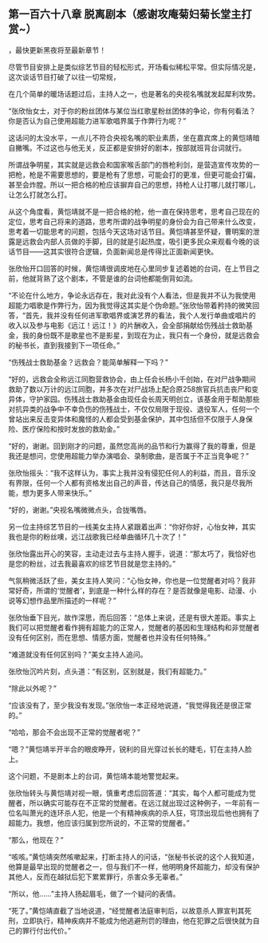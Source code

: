## 第一百六十八章 脱离剧本（感谢攻庵菊妇菊长堂主打赏~）
，最快更新黑夜将至最新章节！

尽管节目安排上是类似综艺节目的轻松形式，开场看似稀松平常。但实际情况是，这次谈话节目打破了以往一切常规，

在几个简单的暖场话题过后，主持人之一，也是著名的央视名嘴就发起犀利攻势。

“张欣怡女士，对于你的粉丝团体与某位当红歌星粉丝团体的争论，你有何看法？你是否认为自己使用超能力进军歌唱界属于作弊行为呢？”

这话问的太没水平，一点儿不符合央视名嘴的职业素质，坐在嘉宾席上的黄恺靖暗自撇嘴。不过这也与他无关，反正都是安排好的剧本，按部就班背台词就行。

所谓战争明星，其实就是远救会和国家喉舌部门的唇枪利剑，是营造宣传攻势的一把枪，枪是不需要思想的，要是枪有了思想，可能会打的更准，但更可能会打偏，甚至会炸膛。所以一把合格的枪应该摒弃自己的思想，持枪人让打哪儿就打哪儿，让怎么打就怎么打。

从这个角度看，黄恺靖就不是一把合格的枪，他一直在保持思考，思考自己现在的定位，思考自己将来的道路，思考所谓的战争明星的身份会为自己带来什么改变，思考着一切能思考的问题，包括今天这场对话节目。黄恺靖甚至怀疑，曹明案的泄露是远救会内部人员做的手脚，目的就是引起热度，吸引更多民众来观看今晚的谈话节目――这其实很符合逻辑，负面新闻总是传得比正面新闻更快。

张欣怡开口回答的时候，黄恺靖很调皮地在心里同步复述着她的台词，在上节目之前，他就背熟了这个剧本，不管是谁的台词他都能倒背如流。

“不论在什么地方，争论永远存在，我对此没有个人看法，但是我并不认为我使用超能力唱歌是作弊行为，因为我觉得这其实是个伪命题。”张欣怡带着矜持的微笑回答，“首先，我并没有任何进军歌唱界或演艺界的看法，我个人发行单曲或唱片的收入以及参与电影《远江！远江！》的片酬收入，会全部捐献给伤残战士救助基金，我的身份既不是歌星也不是影星，到现在为止，我只有一个身份，就是远救会的秘书长，直到我接到下一项任命。”

“伤残战士救助基金？远救会？能简单解释一下吗？”

“好的，远救会全称远江同胞营救协会，由上任会长杨小千创始，在对尸战争期间救助了数以万计的远江同胞，并多次在对尸战场上配合原258旅官兵抗击丧尸和变异体，守护家园。伤残战士救助基金由现任会长周天明创立，该基金用于帮助那些对抗异类的战争中不幸负伤的伤残战士，不仅仅局限于现役、退役军人，任何一个曾站出来反击变异体和魔怪的人都会受到基金保护，其中包括但不仅限于人身保险、医疗保险和按时发放的救助金。”

“好的，谢谢。回到刚才的问题，虽然您高尚的品节和行为赢得了我的尊重，但是我还是想问，您使用超能力举办演唱会、录制歌曲，是否属于不正当竞争呢？”

张欣怡摇头：“我不这样认为，事实上我并没有侵犯任何人的利益，而且，音乐没有界限，任何一个人都有资格发出自己的声音，传达自己的情感，我只是尽我所能，想为更多人带来快乐。”

“好的，谢谢。”央视名嘴微微点头，合拢嘴唇。

另一位主持综艺节目的一线美女主持人紧跟着出声：“你好你好，心怡女神，其实我也是你的粉丝噢，远江战歌我已经单曲循环几十次了！”

张欣怡露出开心的笑容，主动走过去与主持人握手，说道：“那太巧了，我恰好也是您的粉丝，过去我最喜欢的综艺节目就是您主持的。”

气氛稍微活跃了些，美女主持人笑问：“心怡女神，你也是一位觉醒者对吗？我非常好奇，所谓的‘觉醒者’，到底是一种什么样的存在？是否就像是电影、动漫、小说等幻想作品里所描述的一样呢？”

张欣怡垂下目光，故作深思，而后回答：“总体上来说，还是有很大差距。事实上我们可以把觉醒者看作拥有超能力的正常人，觉醒者的基因和生理结构和非觉醒者没有任何区别，而在思想、情感方面，觉醒者也并没有任何特殊。”

“难道就没有任何区别吗？”美女主持人追问。

张欣怡沉吟片刻，点头道：“有区别，区别就是，我们有超能力。”

“除此以外呢？”

“应该没有了，至少我没有发现。”张欣怡一本正经地说道，“我觉得我还是很正常的。”

“哈哈，那会不会出现不正常的觉醒者呢？”

“嗯？”黄恺靖半开半合的眼皮睁开，锐利的目光穿过长长的睫毛，钉在主持人脸上。

这个问题，不是剧本上的台词，黄恺靖本能地警觉起来。

张欣怡转头与黄恺靖对视一眼，慎重考虑后回答道：“其实，每个人都可能成为觉醒者，所以确实可能存在不正常的觉醒者。在远江就出现过这种例子，一年前有一位名叫萧光的连环杀人犯，他是一个有精神疾病的杀人狂，穹顶出现后他也拥有了超能力。我想，他应该归属到您所说的，不正常的觉醒者。”

“那么，他现在？”

“咳咳。”黄恺靖突然咳嗽起来，打断主持人的问话，“张秘书长说的这个人我知道，他算是最早出现的觉醒者之一，但与我们不一样，他明明身怀超能力，却没有保护其他人，反而在越狱后犯下累累罪行，杀害众多无辜者。”

“所以，他……”主持人扬起眉毛，做了一个疑问的表情。

“死了。”黄恺靖直截了当地说道，“经觉醒者法庭审判后，以故意杀人罪宣判其死刑，立即执行，精神疾病并不能成为他逃避刑罚的理由，他在犯罪之后很快就为自己的罪行付出代价。”

